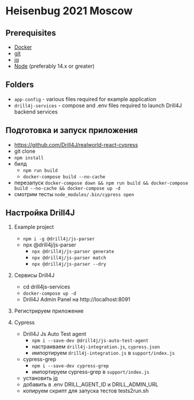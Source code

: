 # Heisenbug 2021 Moscow

## Prerequisites

- [Docker](https://www.docker.com/)
- [git](https://git-scm.com/)
- [jq](https://github.com/stedolan/jq/releases)
- [Node](https://nodejs.org/en/) (preferably 14.x or greater)

## Folders

- `app-config` - various files required for example application
- `drill4j-services` - compose and .env files required to launch Drill4J backend services

## Подготовка и запуск приложения

- https://github.com/Drill4J/realworld-react-cypress
- git clone 
- `npm install`
- билд
  - `npm run build`
  - `docker-compose build --no-cache`
- перезапуск `docker-compose down && npm run build && docker-compose build --no-cache && docker-compose up -d`
- смотрим тесты `node_modules/.bin/cypress open`

## Настройка Drill4J

1. Example project
    - `npm i -g @drill4j/js-parser`
    - npx @drill4j/js-parser
        - `npx @drill4j/js-parser generate`
        - `npx @drill4j/js-parser match`
        - `npx @drill4j/js-parser --dry`

2. Сервисы Drill4J
    - cd drill4js-services
    - `docker-compose up -d`
    - Drill4J Admin Panel на http://localhost:8091

3. Регистрируем приложение

4. Cypress
    - Drill4J Js Auto Test agent
        - `npm i --save-dev @drill4j/js-auto-test-agent`
        - настраиваем `drill4j-integration.js`, `cypress.json`
        - импортируем `drill4j-integration.js` в `support/index.js`
    - cypress-grep
        - `npm i --save-dev cypress-grep`
        - импортируем cypress-grep в `support/index.js`
    - установить [jq](https://github.com/stedolan/jq/releases)
    - добавить в .env DRILL_AGENT_ID и DRILL_ADMIN_URL
    - копируем скрипт для запуска тестов tests2run.sh
